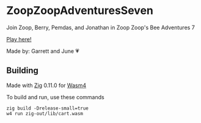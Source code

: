 # ZoopZoopAdventuresSeven

Join Zoop, Berry, Pemdas, and Jonathan in Zoop Zoop's Bee Adventures 7

[Play here!](https://wasm4.org/play/zoopzoop)

Made by: Garrett and June 💗

## Building

Made with [Zig](https://ziglang.org) 0.11.0 for [Wasm4](https://wasm4.org)

To build and run, use these commands

```shell
zig build -Drelease-small=true
w4 run zig-out/lib/cart.wasm
```
